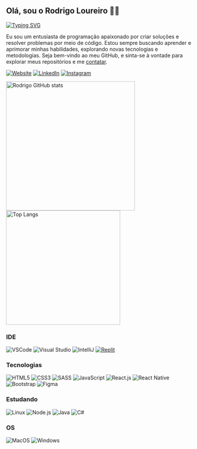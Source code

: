 ## Olá, sou o Rodrigo Loureiro 👋🏻

[![Typing SVG](https://readme-typing-svg.herokuapp.com?font=Fira+Code&duration=3500&pause=500&color=FFFFFF&random=false&width=600&lines=Bem-vindo+ao+meu+reposit%C3%B3rio;Me+chamo+Rodrigo+Loureiro;Aqui+voc%C3%AA+vai+encontrar+meus+principais+projetos;Espero+que+goste)](https://git.io/typing-svg)

Eu sou um entusiasta de programação apaixonado por criar soluções e resolver problemas por meio de código. Estou sempre buscando aprender e aprimorar minhas habilidades, explorando novas tecnologias e metodologias. Seja bem-vindo ao meu GitHub, e sinta-se à vontade para explorar meus repositórios e me [contatar](mailto:rodrigo.cloureiro@al.infnet.edu.br).

[![Website](https://img.shields.io/website?label=Website&style=for-the-badge&url=https://rodrigocloureiro.github.io/portfolio/)](https://rodrigocloureiro.github.io/portfolio/)
[![LinkedIn](https://img.shields.io/badge/LinkedIn-0077B5?style=for-the-badge&logo=linkedin&logoColor=white)](https://www.linkedin.com/in/rodrigocostaloureiro/)
[![Instagram](https://img.shields.io/badge/Instagram-E4405F?style=for-the-badge&logo=instagram&logoColor=white)](https://www.instagram.com/rod7.crvg/)

<div>
  <img src='https://github-readme-stats.vercel.app/api?username=rodrigocloureiro&show_icons=true&theme=radical' alt='Rodrigo GitHub stats' style='width: 350px'>
  <img src='https://github-readme-stats.vercel.app/api/top-langs/?username=rodrigocloureiro&layout=compact' alt='Top Langs' style='width: 310px'>
</div>

### IDE

![VSCode](https://img.shields.io/badge/Visual_Studio_Code-0078D4?style=for-the-badge&logo=visual%20studio%20code&logoColor=white)
![Visual Studio](https://img.shields.io/badge/Visual%20Studio-5C2D91.svg?style=for-the-badge&logo=visual-studio&logoColor=white)
![IntelliJ](https://img.shields.io/badge/IntelliJIDEA-000000.svg?style=for-the-badge&logo=intellij-idea&logoColor=white)
[![Replit](https://img.shields.io/badge/replit-667881?style=for-the-badge&logo=replit&logoColor=white)](https://replit.com/@RodrigoCosta34)

### Tecnologias

![HTML5](https://img.shields.io/badge/HTML5-E34F26?style=for-the-badge&logo=html5&logoColor=white)
![CSS3](https://img.shields.io/badge/CSS3-1572B6?style=for-the-badge&logo=css3&logoColor=white)
![SASS](https://img.shields.io/badge/Sass-CC6699?style=for-the-badge&logo=sass&logoColor=white)
![JavaScript](https://img.shields.io/badge/JavaScript-F7DF1E?style=for-the-badge&logo=javascript&logoColor=black)
![React.js](https://img.shields.io/badge/React-20232A?style=for-the-badge&logo=react&logoColor=61DAFB)
![React Native](https://img.shields.io/badge/React_Native-20232A?style=for-the-badge&logo=react&logoColor=61DAFB)
![Bootstrap](https://img.shields.io/badge/Bootstrap-563D7C?style=for-the-badge&logo=bootstrap&logoColor=white)
![Figma](https://img.shields.io/badge/Figma-F24E1E?style=for-the-badge&logo=figma&logoColor=white)

### Estudando

![Linux](https://img.shields.io/badge/Linux-FCC624?style=for-the-badge&logo=linux&logoColor=black)
![Node.js](https://img.shields.io/badge/Node.js-43853D?style=for-the-badge&logo=node.js&logoColor=white)
![Java](https://img.shields.io/badge/java-%23ED8B00.svg?style=for-the-badge&logo=openjdk&logoColor=white)
![C#](https://img.shields.io/badge/c%23-%23239120.svg?style=for-the-badge&logo=csharp&logoColor=white)

### OS

![MacOS](https://img.shields.io/badge/mac%20os-000000?style=for-the-badge&logo=apple&logoColor=white)
![Windows](https://img.shields.io/badge/Windows-0078D6?style=for-the-badge&logo=windows&logoColor=white)

